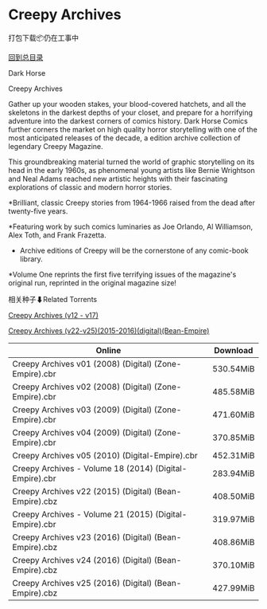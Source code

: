 # Creepy Archives

打包下载📦仍在工事中

[回到总目录](/Catalogs.md)

Dark Horse

Creepy Archives

Gather up your wooden stakes, your blood-covered hatchets, and all the skeletons in the darkest depths of your closet, and prepare for a horrifying adventure into the darkest corners of comics history. Dark Horse Comics further corners the market on high quality horror storytelling with one of the most anticipated releases of the decade, a edition archive collection of legendary Creepy Magazine.



This groundbreaking material turned the world of graphic storytelling on its head in the early 1960s, as phenomenal young artists like Bernie Wrightson and Neal Adams reached new artistic heights with their fascinating explorations of classic and modern horror stories.



*Brilliant, classic Creepy stories from 1964-1966 raised from the dead after twenty-five years.



*Featuring work by such comics luminaries as Joe Orlando, Al Williamson, Alex Toth, and Frank Frazetta.



* Archive editions of Creepy will be the cornerstone of any comic-book library.



*Volume One reprints the first five terrifying issues of the magazine's original run, reprinted in the original magazine size!





相关种子⬇Related Torrents

[Creepy Archives (v12 - v17)](https://github.com/alicewish/markdown/blob/master/torrent/Creepy-Archives--v12---v17.md)

[Creepy Archives (v22-v25)(2015-2016)(digital)(Bean-Empire)](https://github.com/alicewish/markdown/blob/master/torrent/Creepy-Archives--v22-v25--2015-2016--digital--Bean-Empire.md)

Online | Download
--- | ---
Creepy Archives v01 (2008) (Digital) (Zone-Empire).cbr | 530.54MiB
Creepy Archives v02 (2008) (Digital) (Zone-Empire).cbr | 485.58MiB
Creepy Archives v03 (2009) (Digital) (Zone-Empire).cbr | 471.60MiB
Creepy Archives v04 (2009) (Digital) (Zone-Empire).cbr | 370.85MiB
Creepy Archives v05 (2010) (Digital-Empire).cbr | 452.31MiB
Creepy Archives - Volume 18 (2014) (Digital-Empire).cbr | 283.94MiB
Creepy Archives v22 (2015) (Digital) (Bean-Empire).cbz | 408.50MiB
Creepy Archives - Volume 21 (2015) (Digital-Empire).cbr | 319.97MiB
Creepy Archives v23 (2016) (Digital) (Bean-Empire).cbz | 408.86MiB
Creepy Archives v24 (2016) (Digital) (Bean-Empire).cbz | 370.10MiB
Creepy Archives v25 (2016) (Digital) (Bean-Empire).cbz | 427.99MiB